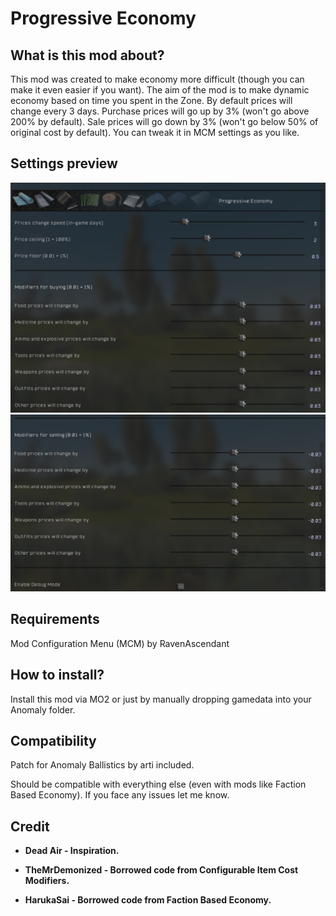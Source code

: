 # Progressive Economy

## What is this mod about?

This mod was created to make economy more difficult (though you can make it even easier if you want). The aim of the mod is to make dynamic economy based on time you spent in the Zone. By default prices will change every 3 days. Purchase prices will go up by 3% (won't go above 200% by default). Sale prices will go down by 3% (won't go below 50% of original cost by default). You can tweak it in MCM settings as you like.

## Settings preview

![settings-first-part](./preview/progressive-economy-part1.png)
![settings-second-part](./preview/progressive-economy-part2.png)

## Requirements

Mod Configuration Menu (MCM) by RavenAscendant

## How to install?

Install this mod via MO2 or just by manually dropping gamedata into your Anomaly folder.

## Compatibility

Patch for Anomaly Ballistics by arti included.

Should be compatible with everything else (even with mods like Faction Based Economy). If you face any issues let me know.

## Credit

- **Dead Air - Inspiration.**

- **TheMrDemonized - Borrowed code from Configurable Item Cost Modifiers.**

- **HarukaSai - Borrowed code from Faction Based Economy.**

